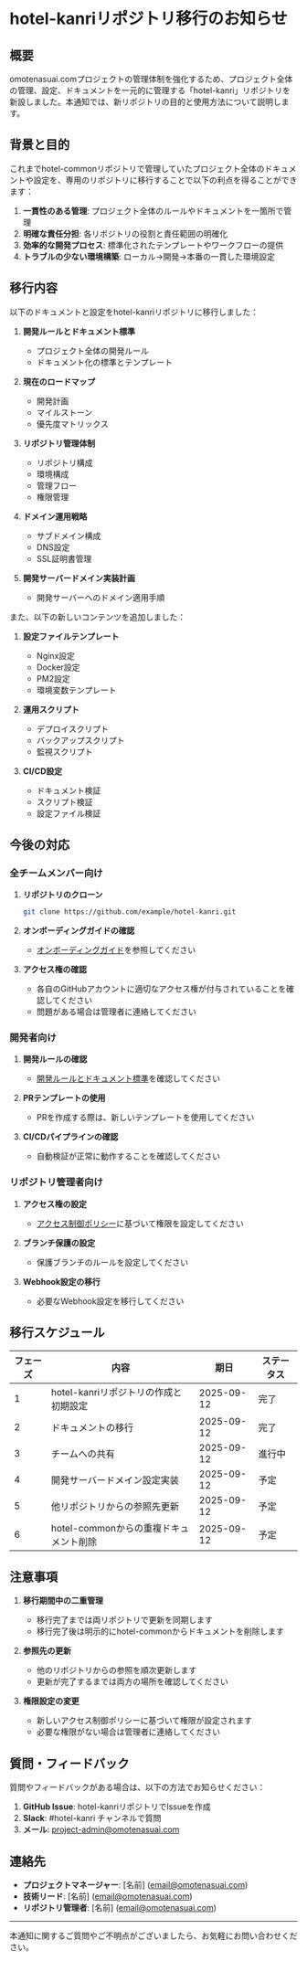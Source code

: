 # hotel-kanriリポジトリ移行のお知らせ

## 概要

omotenasuai.comプロジェクトの管理体制を強化するため、プロジェクト全体の管理、設定、ドキュメントを一元的に管理する「hotel-kanri」リポジトリを新設しました。本通知では、新リポジトリの目的と使用方法について説明します。

## 背景と目的

これまでhotel-commonリポジトリで管理していたプロジェクト全体のドキュメントや設定を、専用のリポジトリに移行することで以下の利点を得ることができます：

1. **一貫性のある管理**: プロジェクト全体のルールやドキュメントを一箇所で管理
2. **明確な責任分担**: 各リポジトリの役割と責任範囲の明確化
3. **効率的な開発プロセス**: 標準化されたテンプレートやワークフローの提供
4. **トラブルの少ない環境構築**: ローカル→開発→本番の一貫した環境設定

## 移行内容

以下のドキュメントと設定をhotel-kanriリポジトリに移行しました：

1. **開発ルールとドキュメント標準**
   - プロジェクト全体の開発ルール
   - ドキュメント化の標準とテンプレート

2. **現在のロードマップ**
   - 開発計画
   - マイルストーン
   - 優先度マトリックス

3. **リポジトリ管理体制**
   - リポジトリ構成
   - 環境構成
   - 管理フロー
   - 権限管理

4. **ドメイン運用戦略**
   - サブドメイン構成
   - DNS設定
   - SSL証明書管理

5. **開発サーバードメイン実装計画**
   - 開発サーバーへのドメイン適用手順

また、以下の新しいコンテンツを追加しました：

1. **設定ファイルテンプレート**
   - Nginx設定
   - Docker設定
   - PM2設定
   - 環境変数テンプレート

2. **運用スクリプト**
   - デプロイスクリプト
   - バックアップスクリプト
   - 監視スクリプト

3. **CI/CD設定**
   - ドキュメント検証
   - スクリプト検証
   - 設定ファイル検証

## 今後の対応

### 全チームメンバー向け

1. **リポジトリのクローン**
   ```bash
   git clone https://github.com/example/hotel-kanri.git
   ```

2. **オンボーディングガイドの確認**
   - [オンボーディングガイド](onboarding-guide.md)を参照してください

3. **アクセス権の確認**
   - 各自のGitHubアカウントに適切なアクセス権が付与されていることを確認してください
   - 問題がある場合は管理者に連絡してください

### 開発者向け

1. **開発ルールの確認**
   - [開発ルールとドキュメント標準](../development/development-rules-and-documentation-standards.md)を確認してください

2. **PRテンプレートの使用**
   - PRを作成する際は、新しいテンプレートを使用してください

3. **CI/CDパイプラインの確認**
   - 自動検証が正常に動作することを確認してください

### リポジトリ管理者向け

1. **アクセス権の設定**
   - [アクセス制御ポリシー](access-control-policy.md)に基づいて権限を設定してください

2. **ブランチ保護の設定**
   - 保護ブランチのルールを設定してください

3. **Webhook設定の移行**
   - 必要なWebhook設定を移行してください

## 移行スケジュール

| フェーズ | 内容 | 期日 | ステータス |
|---------|------|------|----------|
| 1 | hotel-kanriリポジトリの作成と初期設定 | 2025-09-12 | 完了 |
| 2 | ドキュメントの移行 | 2025-09-12 | 完了 |
| 3 | チームへの共有 | 2025-09-12 | 進行中 |
| 4 | 開発サーバードメイン設定実装 | 2025-09-12 | 予定 |
| 5 | 他リポジトリからの参照先更新 | 2025-09-12 | 予定 |
| 6 | hotel-commonからの重複ドキュメント削除 | 2025-09-12 | 予定 |

## 注意事項

1. **移行期間中の二重管理**
   - 移行完了までは両リポジトリで更新を同期します
   - 移行完了後は明示的にhotel-commonからドキュメントを削除します

2. **参照先の更新**
   - 他のリポジトリからの参照を順次更新します
   - 更新が完了するまでは両方の場所を確認してください

3. **権限設定の変更**
   - 新しいアクセス制御ポリシーに基づいて権限が設定されます
   - 必要な権限がない場合は管理者に連絡してください

## 質問・フィードバック

質問やフィードバックがある場合は、以下の方法でお知らせください：

1. **GitHub Issue**: hotel-kanriリポジトリでIssueを作成
2. **Slack**: #hotel-kanri チャンネルで質問
3. **メール**: project-admin@omotenasuai.com

## 連絡先

- **プロジェクトマネージャー**: [名前] (email@omotenasuai.com)
- **技術リード**: [名前] (email@omotenasuai.com)
- **リポジトリ管理者**: [名前] (email@omotenasuai.com)

---

本通知に関するご質問やご不明点がございましたら、お気軽にお問い合わせください。